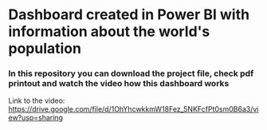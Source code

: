 # Dashboard created in Power BI with information about the world's population

### In this repository you can download the project file, check pdf printout and watch the video how this dashboard works

Link to the video: https://drive.google.com/file/d/1OhYhcwkkmW18Fez_5NKFcfPt0sm0B6a3/view?usp=sharing 
